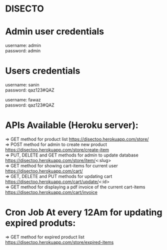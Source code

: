 # DISECTO

# Admin user credentials <br>
username: admin <br>
password: admin <br>

# Users credentials <br>
username: sanin <br>
password: qaz123#QAZ <br>

username: fawaz <br>
password: qaz123#QAZ <br>

# APIs Available (Heroku server):

=> GET method for product list https://disectoo.herokuapp.com/store/ <br>
=> POST method for admin to create new product https://disectoo.herokuapp.com/store/create-item <br>
=> PUT, DELETE and GET methods for admin to update database https://disectoo.herokuapp.com/store/item/<:slug> <br>
=> GET method for showing cart-items for current user https://disectoo.herokuapp.com/cart/ <br>
=> GET, DELETE and PUT methods for updating cart https://disectoo.herokuapp.com/cart/update/<:id> <br>
=> GET method for displaying a pdf invoice of the current cart-items https://disectoo.herokuapp.com/cart/invoice <br>

# Cron Job At every 12Am for updating expired produts:

=> GET method for expired product list https://disectoo.herokuapp.com/store/expired-items <br>

